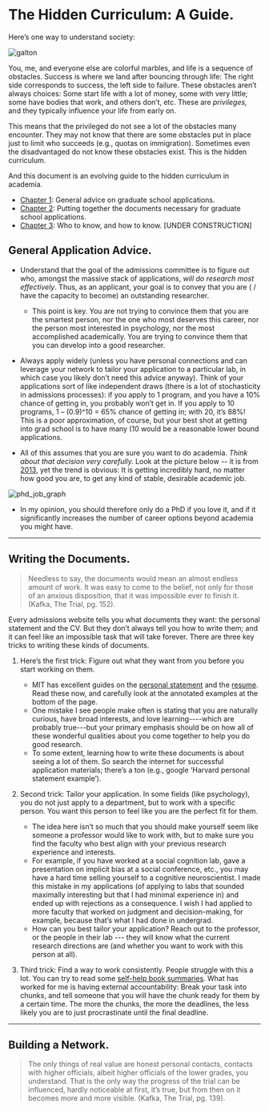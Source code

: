 # The Hidden Curriculum: A Guide.

Here’s one way to understand society:

![galton]( https://www.lexaloffle.com/media/66688/quincunx%20p8_0.gif)

You, me, and everyone else are colorful marbles, and life is a sequence of obstacles. Success is where we land after bouncing through life: The right side corresponds to success, the left side to failure. These obstacles aren’t always choices: Some start life with a lot of money, some with very little; some have bodies that work, and others don’t, etc. These are *privileges,* and they typically influence your life from early on.

This means that the privileged do not see a lot of the obstacles many encounter. They may not know that there are some obstacles put in place just to limit who succeeds (e.g., quotas on immigration). Sometimes even the disadvantaged do not know these obstacles exist. This is the hidden curriculum. 

And this document is an evolving guide to the hidden curriculum in academia.
- [Chapter 1](#general): General advice on graduate school applications.
- [Chapter 2](#documents): Putting together the documents necessary for graduate school applications.
- [Chapter 3](#networking): Who to know, and how to know.  [UNDER CONSTRUCTION]

## <a name="general"></a> General Application Advice.
- Understand that the goal of the admissions committee is to figure out who, amongst the massive stack of applications, *will do research most effectively*. Thus, as an applicant, your goal is to convey that you are ( / have the capacity to become) an outstanding researcher.
  - This point is key. You are not trying to convince them that you are the smartest person, nor the one who most deserves this career, nor the person most interested in psychology, nor the most accomplished academically. You are trying to convince them that you can develop into a good researcher.
    
- Always apply widely (unless you have personal connections and can leverage your network to tailor your application to a particular lab, in which case you likely don’t need this advice anyway). Think of your applications sort of like independent draws (there is a lot of stochasticity in admissions processes): if you apply to 1 program, and you have a 10% chance of getting in, you probably won’t get in. If you apply to 10 programs, 1 – (0.9)^10 =  65% chance of getting in; with 20, it’s 88%! This is a poor approximation, of course, but your best shot at getting into grad school is to have many (10 would be a reasonable lower bound applications.
  
- All of this assumes that you are sure you want to do academia. *Think about that decision very carefully.* Look at the picture below -- it is from [2013](https://www.nature.com/articles/nbt.2706), yet the trend is obvious: It is getting incredibly hard, no matter how good you are, to get any kind of stable, desirable academic job.
  
![phd_job_graph](https://media.springernature.com/full/springer-static/image/art%3A10.1038%2Fnbt.2706/MediaObjects/41587_2013_Article_BFnbt2706_Fig1_HTML.jpg?as=webp)

- In my opinion, you should therefore only do a PhD if you love it, and if it significantly increases the number of career options beyond academia you might have.

---

## <a name="documents"></a> Writing the Documents. 

> Needless to say, the documents would mean an almost endless amount of work. It was easy to come to the belief, not only for those of an anxious disposition, that it was impossible ever to finish it. (Kafka, The Trial, pg. 152).

Every admissions website tells you what documents they want: the personal statement and the CV. But they don’t always tell you how to write them; and it can feel like an impossible task that will take forever. There are three key tricks to writing these kinds of documents.
1. Here’s the first trick: Figure out what they want from you before you start working on them. 
   - MIT has excellent guides on the [personal statement]( https://mitcommlab.mit.edu/broad/commkit/graduate-school-personal-statement/) and the [resume]( https://mitcommlab.mit.edu/broad/commkit/cvresume/). Read these now, and carefully look at the annotated examples at the bottom of the page. 
   - One mistake I see people make often is stating that you are naturally curious, have broad interests, and love learning----which are probably true---but your primary emphasis should be on how all of these wonderful qualities about you come together to help you do good research. 
   - To some extent, learning how to write these documents is about seeing a lot of them. So search the internet for successful application materials; there’s a ton (e.g., google ‘Harvard personal statement example’).
     
2. Second trick: Tailor your application. In some fields (like psychology), you do not just apply to a department, but to work with a specific person. You want this person to feel like you are the perfect fit for them. 
   - The idea here isn’t so much that you should make yourself seem like someone a professor would like to work with, but to make sure you find the faculty who best align with your previous research experience and interests.  
   - For example, if you have worked at a social cognition lab, gave a presentation on implicit bias at a social conference, etc., you may have a hard time selling yourself to a cognitive neuroscientist. I made this mistake in my applications (of applying to labs that sounded maximally interesting but that I had minimal experience in) and ended up with rejections as a consequence. I wish I had applied to more faculty that worked on judgment and decision-making, for example, because that’s what I had done  in undergrad.
   - How can you best tailor your application? Reach out to the professor, or the people in their lab --- they will know what the current research directions are (and whether you want to work with this person at all).
     
3. Third trick: Find a way to work consistently. People struggle with this a lot. You can try to read some [self-help book summaries](https://www.nateliason.com/notes/atomic-habits-james-clear). What has worked for me is having external accountability: Break your task into chunks, and tell someone that you will have the chunk ready for them by a certain time. The more the chunks, the more the deadlines, the less likely you are to just procrastinate until the final deadline. 

---

## <a name="network"></a> Building a Network.

> The only things of real value are honest personal contacts, contacts with higher officials, albeit higher officials of the lower grades, you understand. That is the only way the progress of the  trial can be influenced, hardly noticeable at first, it’s true, but from then on it becomes more and more visible. (Kafka, The Trial, pg. 139).

